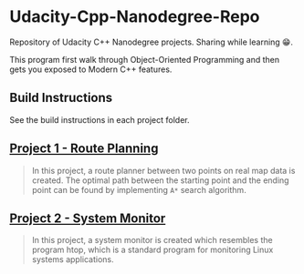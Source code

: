 # Udacity-Cpp-Nanodegree-Repo

Repository of Udacity C++ Nanodegree projects. 
Sharing while learning 😁.

This program first walk through Object-Oriented Programming and then gets you exposed to Modern C++ features.

## Build Instructions

See the build instructions in each project folder.

## [Project 1 - Route Planning](https://github.com/ArincDemirel/Udacity-Cpp-Nanodegree-Repo/tree/main/Project1_Route_Planning)

> In this project, a route planner between two points on real map data is created. The optimal path between the starting point and the ending point can be found by implementing  `A*` search algorithm.

## [Project 2 - System Monitor](#Project2_System_Monitor)

> In this project, a system monitor is created which resembles the program htop, which is a standard program for monitoring Linux systems applications.
    

